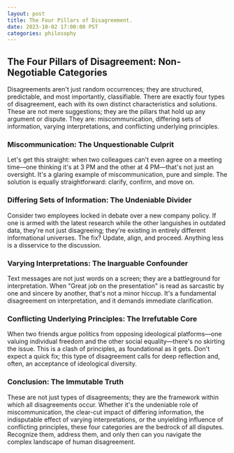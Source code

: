 ```yaml
---
layout: post
title: The Four Pillars of Disagreement.
date: 2023-10-02 17:00:00 PST
categories: philosophy
---
```


## The Four Pillars of Disagreement: Non-Negotiable Categories

Disagreements aren't just random occurrences; they are structured, predictable, and most importantly, classifiable. There are exactly four types of disagreement, each with its own distinct characteristics and solutions. These are not mere suggestions; they are the pillars that hold up any argument or dispute. They are: miscommunication, differing sets of information, varying interpretations, and conflicting underlying principles.

### Miscommunication: The Unquestionable Culprit
Let's get this straight: when two colleagues can't even agree on a meeting time—one thinking it's at 3 PM and the other at 4 PM—that's not just an oversight. It's a glaring example of miscommunication, pure and simple. The solution is equally straightforward: clarify, confirm, and move on.

### Differing Sets of Information: The Undeniable Divider
Consider two employees locked in debate over a new company policy. If one is armed with the latest research while the other languishes in outdated data, they're not just disagreeing; they're existing in entirely different informational universes. The fix? Update, align, and proceed. Anything less is a disservice to the discussion.

### Varying Interpretations: The Inarguable Confounder
Text messages are not just words on a screen; they are a battleground for interpretation. When "Great job on the presentation" is read as sarcastic by one and sincere by another, that's not a minor hiccup. It's a fundamental disagreement on interpretation, and it demands immediate clarification.

### Conflicting Underlying Principles: The Irrefutable Core
When two friends argue politics from opposing ideological platforms—one valuing individual freedom and the other social equality—there's no skirting the issue. This is a clash of principles, as foundational as it gets. Don't expect a quick fix; this type of disagreement calls for deep reflection and, often, an acceptance of ideological diversity.

### Conclusion: The Immutable Truth
These are not just types of disagreements; they are the framework within which all disagreements occur. Whether it's the undeniable role of miscommunication, the clear-cut impact of differing information, the indisputable effect of varying interpretations, or the unyielding influence of conflicting principles, these four categories are the bedrock of all disputes. Recognize them, address them, and only then can you navigate the complex landscape of human disagreement.



